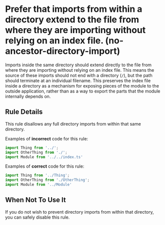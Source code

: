 # Prefer that imports from within a directory extend to the file from where they are importing without relying on an index file. (no-ancestor-directory-import)

Imports inside the same directory should extend directly to the file from where they are importing without relying on an index file. This means the source of these imports should not end with a directory (`/`), but the path should terminate at an individual filename. This preserves the index file inside a directory as a mechanism for exposing pieces of the module to the outside application, rather than as a way to export the parts that the module internally depends on.

## Rule Details

This rule disallows any full directory imports from within that same directory.

Examples of **incorrect** code for this rule:

```ts
import Thing from '../';
import OtherThing from './';
import Module from '../../index.ts'
```

Examples of **correct** code for this rule:

```ts
import Thing from '../Thing';
import OtherThing from './OtherThing';
import Module from '../Module'
```

## When Not To Use It

If you do not wish to prevent directory imports from within that directory, you can safely disable this rule.
